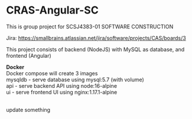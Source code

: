 # CRAS-Angular-SC

This is group project for SCSJ4383-01 SOFTWARE CONSTRUCTION

Jira: https://smallbrains.atlassian.net/jira/software/projects/CAS/boards/3 <br>

This project consists of backend (NodeJS) with MySQL as database, and frontend (Angular)

**Docker** <br>
Docker compose will create 3 images <br>
mysqldb - serve database using mysql:5.7 (with volume) <br>
api - serve backend API using node:16-alpine <br>
ui - serve frontend UI using nginx:1.17.1-alpine <br>
<br>

update something
